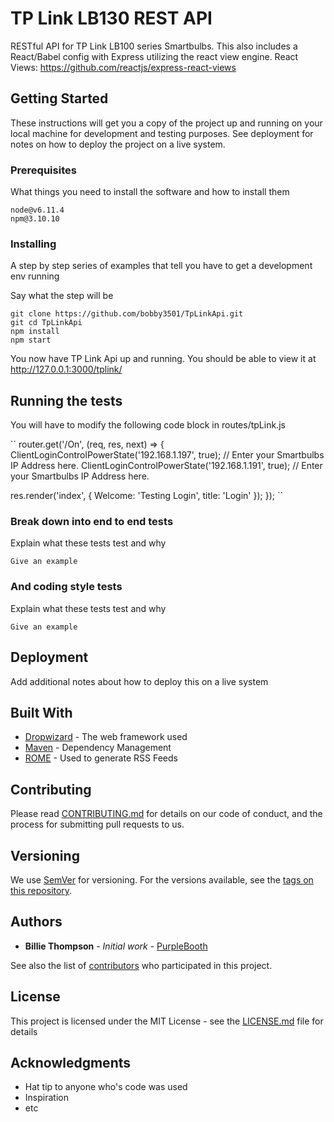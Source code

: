 # TP Link LB130 REST API

RESTful API for TP Link LB100 series Smartbulbs. This also includes
a React/Babel config with Express utilizing the react view engine.
React Views: https://github.com/reactjs/express-react-views

## Getting Started

These instructions will get you a copy of the project up and running on your local machine for development and testing purposes. See deployment for notes on how to deploy the project on a live system.

### Prerequisites

What things you need to install the software and how to install them

```
node@v6.11.4
npm@3.10.10

```

### Installing

A step by step series of examples that tell you have to get a development env running

Say what the step will be

```
git clone https://github.com/bobby3501/TpLinkApi.git
git cd TpLinkApi
npm install
npm start
```

You now have TP Link Api up and running.
You should be able to view it at http://127.0.0.1:3000/tplink/

## Running the tests

You will have to modify the following code block in routes/tpLink.js

``
router.get('/On', (req, res, next) => {
  ClientLoginControlPowerState('192.168.1.197', true); // Enter your Smartbulbs IP Address here.
  ClientLoginControlPowerState('192.168.1.191', true); // Enter your Smartbulbs IP Address here.

  res.render('index', {
    Welcome: 'Testing Login',
    title: 'Login'
  });
});
``

### Break down into end to end tests

Explain what these tests test and why

```
Give an example
```

### And coding style tests

Explain what these tests test and why

```
Give an example
```

## Deployment

Add additional notes about how to deploy this on a live system

## Built With

* [Dropwizard](http://www.dropwizard.io/1.0.2/docs/) - The web framework used
* [Maven](https://maven.apache.org/) - Dependency Management
* [ROME](https://rometools.github.io/rome/) - Used to generate RSS Feeds

## Contributing

Please read [CONTRIBUTING.md](https://gist.github.com/PurpleBooth/b24679402957c63ec426) for details on our code of conduct, and the process for submitting pull requests to us.

## Versioning

We use [SemVer](http://semver.org/) for versioning. For the versions available, see the [tags on this repository](https://github.com/your/project/tags).

## Authors

* **Billie Thompson** - *Initial work* - [PurpleBooth](https://github.com/PurpleBooth)

See also the list of [contributors](https://github.com/your/project/contributors) who participated in this project.

## License

This project is licensed under the MIT License - see the [LICENSE.md](LICENSE.md) file for details

## Acknowledgments

* Hat tip to anyone who's code was used
* Inspiration
* etc
